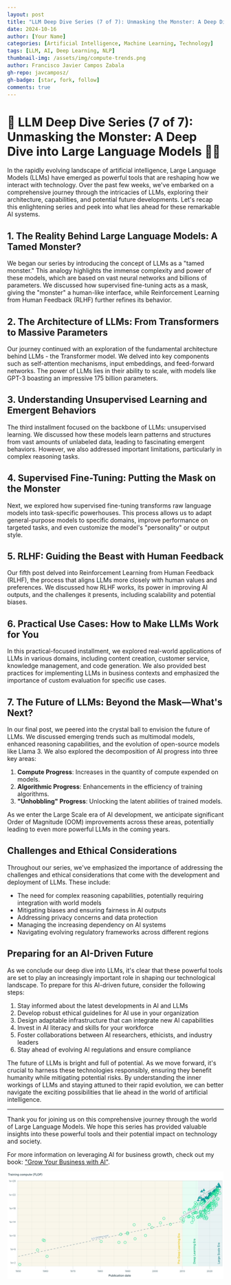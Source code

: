 ```yaml
---
layout: post
title: "LLM Deep Dive Series (7 of 7): Unmasking the Monster: A Deep Dive into Large Language Models"
date: 2024-10-16
author: [Your Name]
categories: [Artificial Intelligence, Machine Learning, Technology]
tags: [LLM, AI, Deep Learning, NLP]
thumbnail-img: /assets/img/compute-trends.png
author: Francisco Javier Campos Zabala
gh-repo: javcamposz/
gh-badge: [star, fork, follow]
comments: true
---
```


# 🚨 LLM Deep Dive Series (7 of 7): Unmasking the Monster: A Deep Dive into Large Language Models 💼🤖

In the rapidly evolving landscape of artificial intelligence, Large Language Models (LLMs) have emerged as powerful tools that are reshaping how we interact with technology. Over the past few weeks, we've embarked on a comprehensive journey through the intricacies of LLMs, exploring their architecture, capabilities, and potential future developments. Let's recap this enlightening series and peek into what lies ahead for these remarkable AI systems.

## 1. The Reality Behind Large Language Models: A Tamed Monster?

We began our series by introducing the concept of LLMs as a "tamed monster." This analogy highlights the immense complexity and power of these models, which are based on vast neural networks and billions of parameters. We discussed how supervised fine-tuning acts as a mask, giving the "monster" a human-like interface, while Reinforcement Learning from Human Feedback (RLHF) further refines its behavior.

## 2. The Architecture of LLMs: From Transformers to Massive Parameters

Our journey continued with an exploration of the fundamental architecture behind LLMs - the Transformer model. We delved into key components such as self-attention mechanisms, input embeddings, and feed-forward networks. The power of LLMs lies in their ability to scale, with models like GPT-3 boasting an impressive 175 billion parameters.

## 3. Understanding Unsupervised Learning and Emergent Behaviors

The third installment focused on the backbone of LLMs: unsupervised learning. We discussed how these models learn patterns and structures from vast amounts of unlabeled data, leading to fascinating emergent behaviors. However, we also addressed important limitations, particularly in complex reasoning tasks.

## 4. Supervised Fine-Tuning: Putting the Mask on the Monster

Next, we explored how supervised fine-tuning transforms raw language models into task-specific powerhouses. This process allows us to adapt general-purpose models to specific domains, improve performance on targeted tasks, and even customize the model's "personality" or output style.

## 5. RLHF: Guiding the Beast with Human Feedback

Our fifth post delved into Reinforcement Learning from Human Feedback (RLHF), the process that aligns LLMs more closely with human values and preferences. We discussed how RLHF works, its power in improving AI outputs, and the challenges it presents, including scalability and potential biases.

## 6. Practical Use Cases: How to Make LLMs Work for You

In this practical-focused installment, we explored real-world applications of LLMs in various domains, including content creation, customer service, knowledge management, and code generation. We also provided best practices for implementing LLMs in business contexts and emphasized the importance of custom evaluation for specific use cases.

## 7. The Future of LLMs: Beyond the Mask—What's Next?

In our final post, we peered into the crystal ball to envision the future of LLMs. We discussed emerging trends such as multimodal models, enhanced reasoning capabilities, and the evolution of open-source models like Llama 3. We also explored the decomposition of AI progress into three key areas:

1. **Compute Progress**: Increases in the quantity of compute expended on models.
2. **Algorithmic Progress**: Enhancements in the efficiency of training algorithms.
3. **"Unhobbling" Progress**: Unlocking the latent abilities of trained models.

As we enter the Large Scale era of AI development, we anticipate significant Order of Magnitude (OOM) improvements across these areas, potentially leading to even more powerful LLMs in the coming years.

## Challenges and Ethical Considerations

Throughout our series, we've emphasized the importance of addressing the challenges and ethical considerations that come with the development and deployment of LLMs. These include:

- The need for complex reasoning capabilities, potentially requiring integration with world models
- Mitigating biases and ensuring fairness in AI outputs
- Addressing privacy concerns and data protection
- Managing the increasing dependency on AI systems
- Navigating evolving regulatory frameworks across different regions

## Preparing for an AI-Driven Future

As we conclude our deep dive into LLMs, it's clear that these powerful tools are set to play an increasingly important role in shaping our technological landscape. To prepare for this AI-driven future, consider the following steps:

1. Stay informed about the latest developments in AI and LLMs
2. Develop robust ethical guidelines for AI use in your organization
3. Design adaptable infrastructure that can integrate new AI capabilities
4. Invest in AI literacy and skills for your workforce
5. Foster collaborations between AI researchers, ethicists, and industry leaders
6. Stay ahead of evolving AI regulations and ensure compliance

The future of LLMs is bright and full of potential. As we move forward, it's crucial to harness these technologies responsibly, ensuring they benefit humanity while mitigating potential risks. By understanding the inner workings of LLMs and staying attuned to their rapid evolution, we can better navigate the exciting possibilities that lie ahead in the world of artificial intelligence.

---

Thank you for joining us on this comprehensive journey through the world of Large Language Models. We hope this series has provided valuable insights into these powerful tools and their potential impact on technology and society.

For more information on leveraging AI for business growth, check out my book: ["Grow Your Business with AI"](https://bit.ly/4b31PEG).

![Compute Trends](/assets/img/compute-trends.png)
